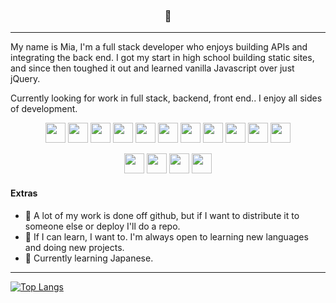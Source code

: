 <h3 align="center">🐒</h3>
<hr>

<p>My name is Mia, I'm a full stack developer who enjoys building APIs and integrating the back end. I got my start in high school building static sites, and since then toughed it out and learned vanilla Javascript over just jQuery.</p>

<p>Currently looking for work in full stack, backend, front end.. I enjoy all sides of development.</p>

<p align="center">
  <img height="32" width="32" src="https://cdn.jsdelivr.net/gh/devicons/devicon/icons/html5/html5-original.svg" />
  <img height="32" width="32" src="https://cdn.jsdelivr.net/gh/devicons/devicon/icons/css3/css3-original.svg" />
  <img height="32" width="32" src="https://cdn.jsdelivr.net/gh/devicons/devicon/icons/javascript/javascript-original.svg" />
  <img height="32" width="32" src="https://cdn.jsdelivr.net/gh/devicons/devicon/icons/typescript/typescript-original.svg" />
  <img height="32" width="32" src="https://cdn.jsdelivr.net/gh/devicons/devicon/icons/jquery/jquery-original.svg" />
  <img height="32" width="32" src="https://cdn.jsdelivr.net/gh/devicons/devicon/icons/nodejs/nodejs-original.svg" />
  <img height="32" width="32" src="https://cdn.jsdelivr.net/gh/devicons/devicon/icons/express/express-original.svg" />
  <img height="32" width="32" src="https://cdn.jsdelivr.net/gh/devicons/devicon/icons/python/python-original.svg" />
  <img height="32" width="32" src="https://cdn.jsdelivr.net/gh/devicons/devicon/icons/java/java-original.svg" />
  <img height="32" width="32" src="https://cdn.jsdelivr.net/gh/devicons/devicon/icons/mongodb/mongodb-original.svg" />
  <img height="32" width="32" src="https://cdn.jsdelivr.net/gh/devicons/devicon/icons/mysql/mysql-original-wordmark.svg" />
</p>

<p align="center">
  <img height="32" width="32" src="https://cdn.jsdelivr.net/gh/devicons/devicon/icons/react/react-original.svg" />
  <img height="32" width="32" src="https://cdn.jsdelivr.net/gh/devicons/devicon/icons/svelte/svelte-original.svg" />
  <img height="32" width="32" src="https://cdn.jsdelivr.net/gh/devicons/devicon/icons/tailwindcss/tailwindcss-plain.svg" />
  <img height="32" width="32" src="https://cdn.jsdelivr.net/gh/devicons/devicon/icons/bootstrap/bootstrap-original.svg" />
</p>
 
<h4>Extras </h4>

* 🔑 A lot of my work is done off github, but if I want to distribute it to someone else or deploy I'll do a repo.
* 💪 If I can learn, I want to. I'm always open to learning new languages and doing new projects.
* 📖 Currently learning Japanese.

<hr>
 
 [![Top Langs](https://github-readme-stats.vercel.app/api/top-langs/?username=pldbrja&layout=compact&theme=radical)](https://github.com/anuraghazra/github-readme-stats)

